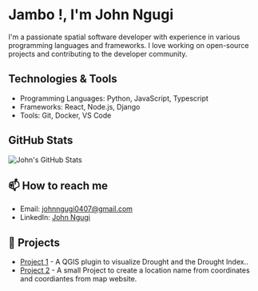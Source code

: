 # Jambo !, I'm John Ngugi 

I'm a passionate spatial software developer with experience in various programming languages and frameworks. I love working on open-source projects and contributing to the developer community.

## Technologies & Tools

- Programming Languages: Python, JavaScript, Typescript
- Frameworks: React, Node.js, Django
- Tools: Git, Docker, VS Code

## GitHub Stats

![John's GitHub Stats](https://github-readme-stats.vercel.app/api?username=john-ngugi&show_icons=true&theme=radical)

## 📫 How to reach me

- Email: johnngugi0407@gmail.com
- LinkedIn: [John Ngugi](https://www.linkedin.com/in/john-ngugi-a1b668217/)

## 🌟 Projects

- [Project 1]([https://github.com/john-ngugi/awesome-project-1](https://github.com/john-ngugi/drought_indexer)) - A QGIS plugin to visualize Drought and the Drought Index..
- [Project 2]([https://github.com/john-ngugi/awesome-project-2](https://github.com/john-ngugi/MapFinder)) - A small Project to create a location name from coordinates and coordiantes from map website.
